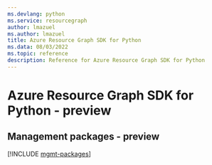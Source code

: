 ```yaml
---
ms.devlang: python
ms.service: resourcegraph
author: lmazuel
ms.author: lmazuel
title: Azure Resource Graph SDK for Python
ms.data: 08/03/2022
ms.topic: reference
description: Reference for Azure Resource Graph SDK for Python
---
```

# Azure Resource Graph SDK for Python - preview

## Management packages - preview
[!INCLUDE [mgmt-packages](resource-graph-mgmt-index.md)]